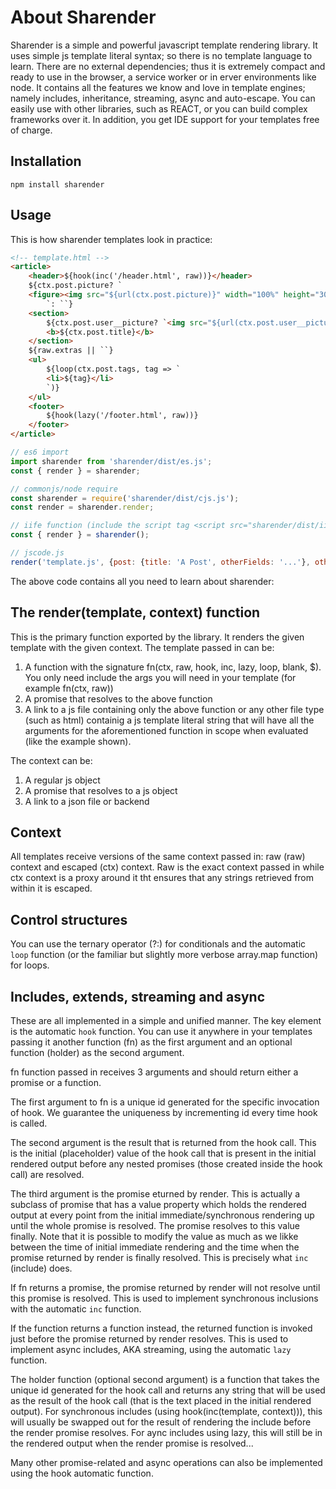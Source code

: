 # About Sharender

Sharender is a simple and powerful javascript template rendering library. It uses simple js template literal syntax; so there is no template language to learn. There are no external dependencies; thus it is extremely compact and ready to use in the browser, a service worker or in erver environments like node. It contains all the features we know and love in template engines; namely includes, inheritance, streaming, async and auto-escape. You can easily use with other libraries, such as REACT, or you can build complex frameworks over it. In addition, you get IDE support for your templates free of charge.

## Installation

`npm install sharender`

## Usage

This is how sharender templates look in practice:

```html
<!-- template.html -->
<article>
    <header>${hook(inc('/header.html', raw))}</header>
    ${ctx.post.picture? `
    <figure><img src="${url(ctx.post.picture)}" width="100%" height="30vh"></figure>
        `: ``}
    <section>
        ${ctx.post.user__picture? `<img src="${url(ctx.post.user__picture)}" width="1.5rem" height="1.5rem">`: ``}
        <b>${ctx.post.title}</b>
    </section>
    ${raw.extras || ``}
    <ul>
        ${loop(ctx.post.tags, tag => `
        <li>${tag}</li>
        `)}
    </ul>
    <footer>
        ${hook(lazy('/footer.html', raw))}
    </footer>
</article>
```

```javascript
// es6 import
import sharender from 'sharender/dist/es.js';
const { render } = sharender;

// commonjs/node require
const sharender = require('sharender/dist/cjs.js');
const render = sharender.render;

// iife function (include the script tag <script src="sharender/dist/iife.js"></script>)
const { render } = sharender();

// jscode.js
render('template.js', {post: {title: 'A Post', otherFields: '...'}, otherStuff: '...'});
```

The above code contains all you need to learn about sharender:

## The render(template, context) function

This is the primary function exported by the library. It renders the given template with the given context. The template passed in can be:

1. A function with the signature fn(ctx, raw, hook, inc, lazy, loop, blank, $). You only need include the args you will need in your template (for example fn(ctx, raw))
2. A promise that resolves to the above function
3. A link to a js file containing only the above function or any other file type (such as html) containig a js template literal string that will have all the arguments for the aforementioned function in scope when evaluated (like the example shown).

The context can be:

1. A regular js object
2. A promise that resolves to a js object
3. A link to a json file or backend

## Context

All templates receive  versions of the same context passed in: raw (raw) context and escaped (ctx) context. Raw is the exact context passed in while ctx context is a proxy around it tht ensures that any strings retrieved from within it is escaped.

## Control structures

You can use the ternary operator (?:) for conditionals and the automatic `loop` function (or the familiar but slightly more verbose array.map function) for loops.

## Includes, extends, streaming and async

These are all implemented in a simple and unified manner. The key element is the automatic `hook` function. You can use it anywhere in your templates passing it another function (fn) as the first argument and an optional function (holder) as the second argument.

fn function passed in receives 3 arguments and should return either a promise or a function. 

The first argument to fn is a unique id generated for the specific invocation of hook. We guarantee the uniqueness by incrementing id every time hook is called.

The second argument is the result that is returned from the hook call. This is the initial (placeholder) value of the hook call that is present in the initial rendered output before any nested promises (those created inside the hook call) are resolved.

The third argument is the promise eturned by render. This is actually a subclass of promise that has a value property which holds the rendered output at every point from the initial immediate/synchronous rendering up until the whole promise is resolved. The promise resolves to this value finally. Note that it is possible to modify the value as much as we likke between the time of initial immediate rendering and the time when the promise returned by render is finally resolved. This is precisely what `inc` (include) does.

If fn returns a promise, the promise returned by render will not resolve until this promise is resolved. This is used to implement synchronous inclusions with the automatic `inc` function.

If the function returns a function instead, the returned function is invoked just before the promise returned by render resolves. This is used to implement async includes, AKA streaming, using the automatic `lazy` function.

The holder function (optional second argument) is a function that takes the unique id generated for the hook call and returns any string that will be used as the result of the hook call (that is the text placed in the initial rendered output). For synchronous includes (using hook(inc(template, context))), this will usually be swapped out for the result of rendering the include before the render promise resolves. For aync includes using lazy, this will still be in the rendered output when the render promise is resolved...

Many other promise-related and async operations can also be implemented using the hook automatic function.
